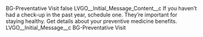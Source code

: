 <?xml version="1.0" encoding="UTF-8"?>
<CustomMetadata xmlns="http://soap.sforce.com/2006/04/metadata" xmlns:xsi="http://www.w3.org/2001/XMLSchema-instance" xmlns:xsd="http://www.w3.org/2001/XMLSchema">
    <label>BG-Preventative Visit</label>
    <protected>false</protected>
    <values>
        <field>LVGO__Initial_Message_Content__c</field>
        <value xsi:type="xsd:string">If you haven’t had a check-up in the past year, schedule one. They’re important for staying healthy. Get details about your preventive medicine benefits.</value>
    </values>
    <values>
        <field>LVGO__Initial_Message__c</field>
        <value xsi:type="xsd:string">BG-Preventative Visit</value>
    </values>
</CustomMetadata>
